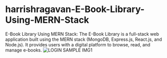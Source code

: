 # harrishragavan-E-Book-Library-Using-MERN-Stack
E-Book Library Using MERN Stack: 
The E-Book Library is a full-stack web application built using the MERN stack (MongoDB, Express.js, React.js, and Node.js). It provides users with a digital platform to browse, read, and manage e-books.
![LOGIN SAMPLE IMG1](https://github.com/user-attachments/assets/cbf63a63-c827-4262-91b0-4ec82d92b932)

